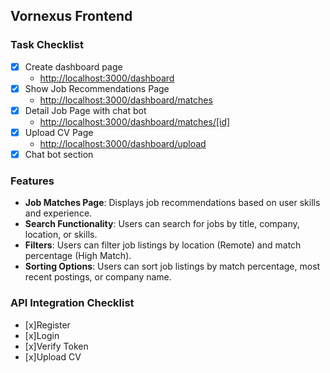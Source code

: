 ## Vornexus Frontend

### Task Checklist

- [x] Create dashboard page
  - [http://localhost:3000/dashboard](http://localhost:3000/dashboard)
- [x] Show Job Recommendations Page
  - [http://localhost:3000/dashboard/matches](http://localhost:3000/dashboard/matches)
- [x] Detail Job Page with chat bot
  - [http://localhost:3000/dashboard/matches/[id]](http://localhost:3000/dashboard/matches/[id])
- [x] Upload CV Page
  - [http://localhost:3000/dashboard/upload](http://localhost:3000/dashboard/upload)
- [x] Chat bot section

### Features

- **Job Matches Page**: Displays job recommendations based on user skills and experience.
- **Search Functionality**: Users can search for jobs by title, company, location, or skills.
- **Filters**: Users can filter job listings by location (Remote) and match percentage (High Match).
- **Sorting Options**: Users can sort job listings by match percentage, most recent postings, or company name.


### API Integration Checklist

- [x]Register
- [x]Login
- [x]Verify Token
- [x]Upload CV